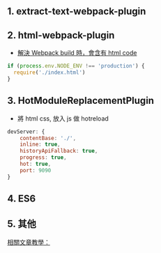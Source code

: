 ## 1. extract-text-webpack-plugin
	

##  2. html-webpack-plugin

* [解決 Webpack build 時，會含有 html code](https://github.com/AriaFallah/WebpackTutorial/tree/master/part1/html-reload)

```javascript
if (process.env.NODE_ENV !== 'production') {
  require('./index.html')
}
```
##  3. HotModuleReplacementPlugin
* 將 html css, 放入 js 做 hotreload

```javascript
devServer: {
	contentBase: './',
	inline: true,
	historyApiFallback: true,
	progress: true,
	hot: true,
	port: 9090
}
```
##  4. ES6 

## 5. 其他

[相關文章教學：](https://segmentfault.com/a/1190000007126268)
